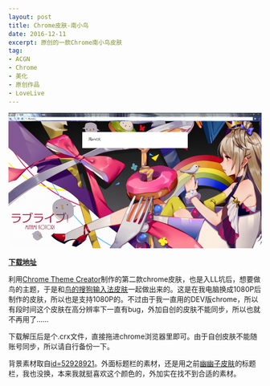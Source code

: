 ```yaml
---
layout: post
title: Chrome皮肤-南小鸟
date: 2016-12-11
excerpt: 原创的一款Chrome南小鸟皮肤
tag: 
- ACGN
- Chrome
- 美化
- 原创作品
- LoveLive
---
```


![0007](../img/0007.jpg)

[**下载地址**](../file/0005.zip)

利用[Chrome Theme Creator](http://windfire.space/ChromeTheme/)制作的第二款chrome皮肤，也是入LL坑后，想要做鸟的主题，于是和[鸟的搜狗输入法皮肤](http://windfire.space/SogouInputKotori/)一起做出来的。这是在我电脑换成1080P后制作的皮肤，所以也是支持1080P的。不过由于我一直用的DEV版chrome，所以有段时间这个皮肤在高分辨率下一直有bug，外加自创的皮肤不能同步，所以也就不再用了……

下载解压后是个.crx文件，直接拖进chrome浏览器里即可。由于自创皮肤不能随账号同步，所以请自行备份一下。

背景素材取自[id=52928921](http://www.pixiv.net/member_illust.php?mode=medium&illust_id=52928921)。外面标题栏的素材，还是用之前[幽幽子皮肤](http://windfire.space/ChromeYuyuko/)的标题栏，我也没换，本来我就挺喜欢这个颜色的，外加实在找不到合适的素材。